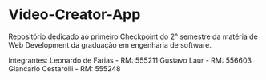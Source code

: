# Video-Creator-App

Repositório dedicado ao primeiro Checkpoint do 2° semestre da matéria de Web Development da graduação em engenharia de software.

Integrantes:
Leonardo de Farias - RM: 555211
Gustavo Laur - RM: 556603 
Giancarlo Cestarolli - RM: 555248
